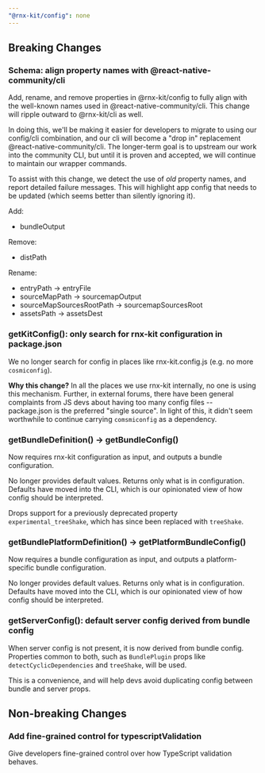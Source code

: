 ```yaml
---
"@rnx-kit/config": none
---
```


## Breaking Changes

### Schema: align property names with @react-native-community/cli

Add, rename, and remove properties in @rnx-kit/config to fully align with the
well-known names used in @react-native-community/cli. This change will ripple
outward to @rnx-kit/cli as well.

In doing this, we'll be making it easier for developers to migrate to using our
config/cli combination, and our cli will become a "drop in" replacement
@react-native-community/cli. The longer-term goal is to upstream our work into
the community CLI, but until it is proven and accepted, we will continue to
maintain our wrapper commands.

To assist with this change, we detect the use of _old_ property names, and
report detailed failure messages. This will highlight app config that needs to
be updated (which seems better than silently ignoring it).

Add:

- bundleOutput

Remove:

- distPath

Rename:

- entryPath -> entryFile
- sourceMapPath -> sourcemapOutput
- sourceMapSourcesRootPath -> sourcemapSourcesRoot
- assetsPath -> assetsDest

### getKitConfig(): only search for rnx-kit configuration in package.json

We no longer search for config in places like rnx-kit.config.js (e.g. no more
`cosmiconfig`).

**Why this change?** In all the places we use rnx-kit internally, no one is
using this mechanism. Further, in external forums, there have been general
complaints from JS devs about having too many config files -- package.json is
the preferred "single source". In light of this, it didn't seem worthwhile to
continue carrying `comsmiconfig` as a dependency.

### getBundleDefinition() -> getBundleConfig()

Now requires rnx-kit configuration as input, and outputs a bundle configuration.

No longer provides default values. Returns only what is in configuration.
Defaults have moved into the CLI, which is our opinionated view of how config
should be interpreted.

Drops support for a previously deprecated property `experimental_treeShake`,
which has since been replaced with `treeShake`.

### getBundlePlatformDefinition() -> getPlatformBundleConfig()

Now requires a bundle configuration as input, and outputs a platform-specific
bundle configuration.

No longer provides default values. Returns only what is in configuration.
Defaults have moved into the CLI, which is our opinionated view of how config
should be interpreted.

### getServerConfig(): default server config derived from bundle config

When server config is not present, it is now derived from bundle config.
Properties common to both, such as `BundlePlugin` props like
`detectCyclicDependencies` and `treeShake`, will be used.

This is a convenience, and will help devs avoid duplicating config between
bundle and server props.

## Non-breaking Changes

### Add fine-grained control for typescriptValidation

Give developers fine-grained control over how TypeScript validation behaves.
